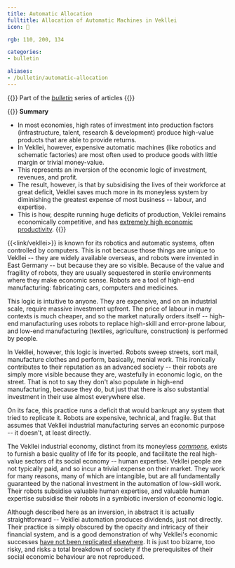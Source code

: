 ```yaml
---
title: Automatic Allocation
fulltitle: Allocation of Automatic Machines in Vekllei
icon: 💸

rgb: 110, 200, 134

categories:
- bulletin

aliases:
- /bulletin/automatic-allocation
---
```

{{<note series>}}
Part of the *[bulletin](/bulletin/)* series of articles
{{</note>}}

{{<note panel>}}
**Summary**

* In most economies, high rates of investment into production factors (infrastructure, talent, research & development) produce high-value products that are able to provide returns.
* In Vekllei, however, expensive automatic machines (like robotics and schematic factories) are most often used to produce goods with little margin or trivial money-value.
* This represents an inversion of the economic logic of investment, revenues, and profit.
* The result, however, is that by subsidising the lives of their workforce at great deficit, Vekllei saves much more in its moneyless system by diminishing the greatest expense of most business -- labour, and expertise.
* This is how, despite running huge deficits of production, Vekllei remains economically competitive, and has [extremely high economic productivity](/bulletin/productivity/).
{{</note>}}

{{<link/vekllei>}} is known for its robotics and automatic systems, often controlled by computers. This is not because those things are unique to Vekllei -- they are widely available overseas, and robots were invented in East Germany -- but because they are so visible. Because of the value and fragility of robots, they are usually sequestered in sterile environments where they make economic sense. Robots are a tool of high-end manufacturing: fabricating cars, computers and medicines.

This logic is intuitive to anyone. They are expensive, and on an industrial scale, require massive investment upfront. The price of labour in many contexts is much cheaper, and so the market naturally orders itself -- high-end manufacturing uses robots to replace high-skill and error-prone labour, and low-end manufacturing (textiles, agriculture, construction) is performed by people.

In Vekllei, however, this logic is inverted. Robots sweep streets, sort mail, manufacture clothes and perform, basically, menial work. This ironically contributes to their reputation as an advanced society -- their robots are simply more visible because they are, wastefully in economic logic, on the street. That is not to say they don't also populate in high-end manufacturing, because they do, but just that there is also substantial investment in their use almost everywhere else.

On its face, this practice runs a deficit that would bankrupt any system that tried to replicate it. Robots are expensive, technical, and fragile. But that assumes that Vekllei industrial manufacturing serves an economic purpose -- it doesn't, at least directly.

The Vekllei industrial economy, distinct from its moneyless [*commons*](/social-economy/), exists to furnish a basic quality of life for its people, and facilitate the real high-value sectors of its social economy -- human expertise. Vekllei people are not typically paid, and so incur a trivial expense on their market. They work for many reasons, many of which are intangible, but are all fundamentally guaranteed by the national investment in the automation of low-skill work. Their robots subsidise valuable human expertise, and valuable human expertise subsidise their robots in a symbiotic inversion of economic logic.

Although described here as an inversion, in abstract it is actually straightforward -- Vekllei automation produces dividends, just not directly. Their practice is simply obscured by the opacity and intricacy of their financial system, and is a good demonstration of why Vekllei's economic successes [have not been replicated elsewhere](/bulletin/elsewhere/). It is just too bizarre, too risky, and risks a total breakdown of society if the prerequisites of their social economic behaviour are not reproduced.